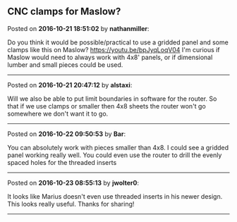 ## CNC clamps for Maslow?
Posted on **2016-10-21 18:51:02** by **nathanmiller**:

Do you think it would be possible/practical to use a gridded panel and some clamps like this on Maslow? https://youtu.be/bpJyqLoqV04
I'm curious if Maslow would need to always work with 4x8' panels, or if dimensional lumber and small pieces could be used.

---

Posted on **2016-10-21 20:47:12** by **alstaxi**:

Will we also be able to put limit boundaries in software for the router. So that if we use clamps or smaller then 4x8 sheets the router won't go somewhere we don't want it to go.

---

Posted on **2016-10-22 09:50:53** by **Bar**:

You can absolutely work with pieces smaller than 4x8. I could see a gridded panel working really well. You could even use the router to drill the evenly spaced holes for the threaded inserts

---

Posted on **2016-10-23 08:55:13** by **jwolter0**:

It looks like Marius doesn't even use threaded inserts in his newer design.  This looks really useful.  Thanks for sharing!

---

